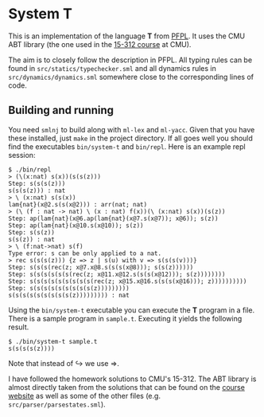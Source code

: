 # System T

This is an implementation of the language __T__ from
[PFPL](http://www.cs.cmu.edu/~rwh/pfpl.html). It uses the CMU ABT library (the
one used in the [15-312 course](https://www.cs.cmu.edu/~rwh/courses/ppl/) at CMU).

The aim is to closely follow the description in PFPL. All typing rules can be
found in `src/statics/typechecker.sml` and all dynamics rules in
`src/dynamics/dynamics.sml` somewhere close to the corresponding lines of code.

## Building and running

You need `smlnj` to build along with `ml-lex` and `ml-yacc`. Given that you have
these installed, just `make` in the project directory. If all goes well you
should find the executables `bin/system-t` and `bin/repl`. Here is an example
repl session:

```
$ ./bin/repl
> (\(x:nat) s(x))(s(s(z)))
Step: s(s(s(z)))
s(s(s(z))) : nat
> \ (x:nat) s(s(x))
lam{nat}(x@2.s(s(x@2))) : arr(nat; nat)
> (\ (f : nat -> nat) \ (x : nat) f(x))(\ (x:nat) s(x))(s(z))
Step: ap(lam{nat}(x@6.ap(lam{nat}(x@7.s(x@7)); x@6)); s(z))
Step: ap(lam{nat}(x@10.s(x@10)); s(z))
Step: s(s(z))
s(s(z)) : nat
> \ (f:nat->nat) s(f)
Type error: s can be only applied to a nat.
> rec s(s(s(z))) {z => z | s(u) with v => s(s(s(v)))}
Step: s(s(s(rec(z; x@7.x@8.s(s(s(x@8))); s(s(z))))))
Step: s(s(s(s(s(s(rec(z; x@11.x@12.s(s(s(x@12))); s(z))))))))
Step: s(s(s(s(s(s(s(s(s(rec(z; x@15.x@16.s(s(s(x@16))); z))))))))))
Step: s(s(s(s(s(s(s(s(s(z)))))))))
s(s(s(s(s(s(s(s(s(z))))))))) : nat
```

Using the `bin/system-t` executable you can execute the __T__ program in a file.
There is a sample program in `sample.t`. Executing it yields the following
result.

```
$ ./bin/system-t sample.t
s(s(s(s(z))))
```

Note that instead of ↪ we use =>.

I have followed the homework solutions to CMU's 15-312. The ABT library is
almost directly taken from the solutions that can be found on the
[course website](https://www.cs.cmu.edu/~rwh/courses/ppl/) as well as some of
the other files (e.g. `src/parser/parsestates.sml`).
